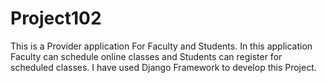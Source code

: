 # Project102
This is a Provider application For Faculty and Students. In this application Faculty can schedule online classes and Students can register for scheduled classes. I have used Django Framework to develop this Project.
